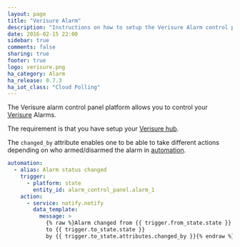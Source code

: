 ```yaml
---
layout: page
title: "Verisure Alarm"
description: "Instructions on how to setup the Verisure Alarm control panel within Home Assistant."
date: 2016-02-15 22:00
sidebar: true
comments: false
sharing: true
footer: true
logo: verisure.png
ha_category: Alarm
ha_release: 0.7.3
ha_iot_class: "Cloud Polling"
---
```



The Verisure alarm control panel platform allows you to control your [Verisure](https://www.verisure.com/) Alarms.

The requirement is that you have setup your [Verisure hub](/components/verisure/).

The `changed_by` attribute enables one to be able to take different actions depending on who armed/disarmed the alarm in [automation](/getting-started/automation/).

```yaml
automation:
  - alias: Alarm status changed
    trigger:
      - platform: state
        entity_id: alarm_control_panel.alarm_1
    action:
      - service: notify.notify
        data_template:
          message: >
            {% raw %}Alarm changed from {{ trigger.from_state.state }}
            to {{ trigger.to_state.state }}
            by {{ trigger.to_state.attributes.changed_by }}{% endraw %}
```
